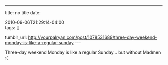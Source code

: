 ---
title: no title
date:

 2010-09-06T21:29:14-04:00  
tags:  []

tumblr_url:
http://yourpalryan.com/post/1078531689/three-day-weekend-monday-is-like-a-regular-sunday
\-\--

Three-day weekend Monday is like a regular Sunday... but without Madmen
:(
